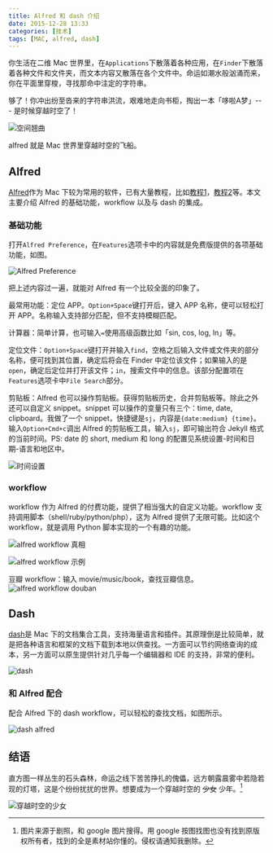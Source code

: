 ```yaml
---
title: Alfred 和 dash 介绍
date: 2015-12-28 13:33
categories: [技术]
tags: [MAC, alfred, dash]
---
```


你生活在二维 Mac 世界里，在`Applications`下散落着各种应用，在`Finder`下散落着各种文件和文件夹，而文本内容又散落在各个文件中。命运如潮水般汹涌而来，你在平面里穿梭，寻找那命中注定的字符串。

够了！你冲出纷至沓来的字符串洪流，艰难地走向书柜，掏出一本「哆啦A梦」--- 是时候穿越时空了！

![空间翘曲](http://wulfric.qiniudn.com/space-wrap.png "空间翘曲")

alfred 就是 Mac 世界里穿越时空的飞船。

## Alfred

[Alfred](http://www.alfredapp.com/)作为 Mac 下较为常用的软件，已有大量教程，比如[教程1](http://macshuo.com/?p=625)，[教程2](http://wellsnake.com/jekyll/update/2014/06/15/001/)等。本文主要介绍 Alfred 的基础功能，workflow 以及与 dash 的集成。 

### 基础功能

打开`Alfred Preference`，在`Features`选项卡中的内容就是免费版提供的各项基础功能，如图。

![Alfred Preference](http://wulfric.qiniudn.com/alfred-preference.png)

把上述内容过一遍，就能对 Alfred 有一个比较全面的印象了。

最常用功能：定位 APP。`Option+Space`键打开后，键入 APP 名称，便可以轻松打开 APP。名称输入支持部分匹配，但不支持模糊匹配。

计算器：简单计算，也可输入`=`使用高级函数比如「sin, cos, log, ln」等。

定位文件：`Option+Space`键打开并输入`find`，空格之后输入文件或文件夹的部分名称，便可找到其位置，确定后将会在 Finder 中定位该文件；如果输入的是`open`，确定后定位并打开该文件；`in`，搜索文件中的信息。该部分配置项在`Features`选项卡中`File Search`部分。

剪贴板：Alfred 也可以操作剪贴板。获得剪贴板历史，合并剪贴板等。除此之外还可以自定义 snippet。snippet 可以操作的变量只有三个：time, date, clipboard。我做了一个 snippet，快捷键是`sj`，内容是`{date:medium} {time}`。输入`Option+Cmd+c`调出 Alfred 的剪贴板工具，输入`sj`，即可输出符合 Jekyll 格式的当前时间。PS: date 的 short, medium 和 long 的配置见系统设置-时间和日期-语言和地区中。

![时间设置](http://wulfric.qiniudn.com/systempreference-datetime-languageregion.png)

### workflow

workflow 作为 Alfred 的付费功能，提供了相当强大的自定义功能。workflow 支持调用脚本（shell/ruby/python/php），这为 Alfred 提供了无限可能。比如这个 workflow，就是调用 Python 脚本实现的一个有趣的功能。

![alfred workflow 真相](http://wulfric.qiniudn.com/R-alfred-zhenxiang.png)

![alfred workflow 示例](http://wulfric.qiniudn.com/alfred-workflow-example.png)

豆瓣 workflow：输入 movie/music/book，查找豆瓣信息。
![alfred workflow douban](http://wulfric.qiniudn.com/alfred-douban.png "alfred workflow douban")


## Dash

[dash](https://kapeli.com/dash)是 Mac 下的文档集合工具，支持海量语言和插件。其原理倒是比较简单，就是把各种语言和框架的文档下载到本地以供查找。一方面可以节约网络查询的成本，另一方面可以原生提供针对几乎每一个编辑器和 IDE 的支持，非常的便利。

![dash](https://kapeli.com/img/dash-s1.png)

### 和 Alfred 配合

配合 Alfred 下的 dash workflow，可以轻松的查找文档，如图所示。

![dash alfred](http://wulfric.qiniudn.com/dash-alfred.png)

## 结语

直方图一样丛生的石头森林，命运之线下苦苦挣扎的傀儡，远方朝露晨雾中若隐若现的灯塔，这是个纷纷扰扰的世界。想要成为一个穿越时空的 ~~少女~~ 少年。[^1]

![穿越时空的少女](http://wulfric.qiniudn.com/chuanyueshikongdeshaonv.png "穿越时空的少女")

[^1]: 图片来源于剧照，和 google 图片搜得。用 google 按图找图也没有找到原版权所有者，找到的全是素材站你懂的。侵权请通知我删除。
